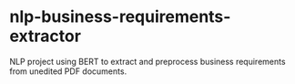 # nlp-business-requirements-extractor
NLP project using BERT to extract and preprocess business requirements from unedited PDF documents.
